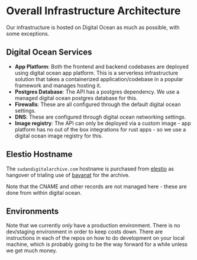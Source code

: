 # Overall Infrastructure Architecture

Our infrastructure is hosted on Digital Ocean as much as possible, with some exceptions.

## Digital Ocean Services

- **App Platform**: Both the frontend and backend codebases are deployed using digital ocean app platform. This is a serverless infrastructure solution that 
  takes a containerized application/codebase in a popular framework and manages hosting it.
- **Postgres Database**: The API has a postgres dependency. We use a managed digital ocean postgres database for this.
- **Firewalls**: These are all configured through the default digital ocean settings.
- **DNS**: These are configured through digital ocean networking settings.
- **Image registry**: The API can only be deployed via a custom image - app platform has no out of the box integrations for rust apps - so we use a 
  digital ocean image registry for this.

## Elestio Hostname

The `sudandigitalarchive.com` hostname is purchased from [elestio](https://elest.io/) as hangover of trialing use of 
[bayanat](https://syriaaccountability.org/bayanat-sjacs-new-open-source-database/) for the archive.

Note that the CNAME and other records are not managed here - these are done from within digital ocean.

## Environments

Note that we currently _only_ have a production environment. There is no dev/staging environment in order to keep costs down. 
There are instructions in each of the repos on how to do development on your local machine, which is probably going to be the way forward for a while unless
we get much money.